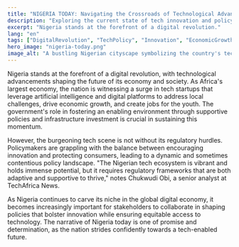 ```yaml
---
title: "NIGERIA TODAY: Navigating the Crossroads of Technological Advancements and Policy Challenges"
description: "Exploring the current state of tech innovation and policy-making in Nigeria."
excerpt: "Nigeria stands at the forefront of a digital revolution."
lang: "en"
tags: ["DigitalRevolution", "TechPolicy", "Innovation", "EconomicGrowth", "Nigeria"]
hero_image: "nigeria-today.png"
image_alt: "A bustling Nigerian cityscape symbolizing the country's tech growth"
---
```


Nigeria stands at the forefront of a digital revolution, with technological advancements shaping the future of its economy and society. As Africa's largest economy, the nation is witnessing a surge in tech startups that leverage artificial intelligence and digital platforms to address local challenges, drive economic growth, and create jobs for the youth. The government's role in fostering an enabling environment through supportive policies and infrastructure investment is crucial in sustaining this momentum.

However, the burgeoning tech scene is not without its regulatory hurdles. Policymakers are grappling with the balance between encouraging innovation and protecting consumers, leading to a dynamic and sometimes contentious policy landscape. "The Nigerian tech ecosystem is vibrant and holds immense potential, but it requires regulatory frameworks that are both adaptive and supportive to thrive," notes Chukwudi Obi, a senior analyst at TechAfrica News.

As Nigeria continues to carve its niche in the global digital economy, it becomes increasingly important for stakeholders to collaborate in shaping policies that bolster innovation while ensuring equitable access to technology. The narrative of Nigeria today is one of promise and determination, as the nation strides confidently towards a tech-enabled future.